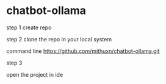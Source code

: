 # chatbot-ollama
step 1 
create repo

step 2 
clone the repo  in your local system


command line 
https://github.com/mithuxn/chatbot-ollama.git 

step 3 

open the project in ide 
